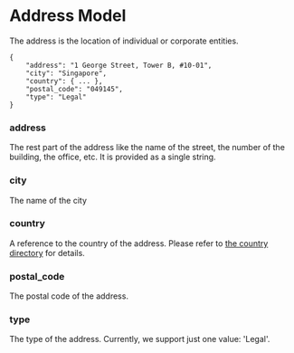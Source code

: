 # Address Model

The address is the location of individual or corporate entities.

```
{
    "address": "1 George Street, Tower B, #10-01",
    "city": "Singapore",
    "country": { ... },
    "postal_code": "049145",
    "type": "Legal"
}
```

### address

The rest part of the address like the name of the street, the number of the building, the office, etc.
It is provided as a single string.

### city

The name of the city

### country

A reference to the country of the address. Please refer to [the country directory](./country.md)
for details.

### postal_code

The postal code of the address.

### type

The type of the address. Currently, we support just one value: 'Legal'.
